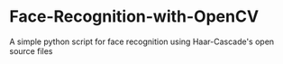# Face-Recognition-with-OpenCV
A simple python script for face recognition using Haar-Cascade's open source files
